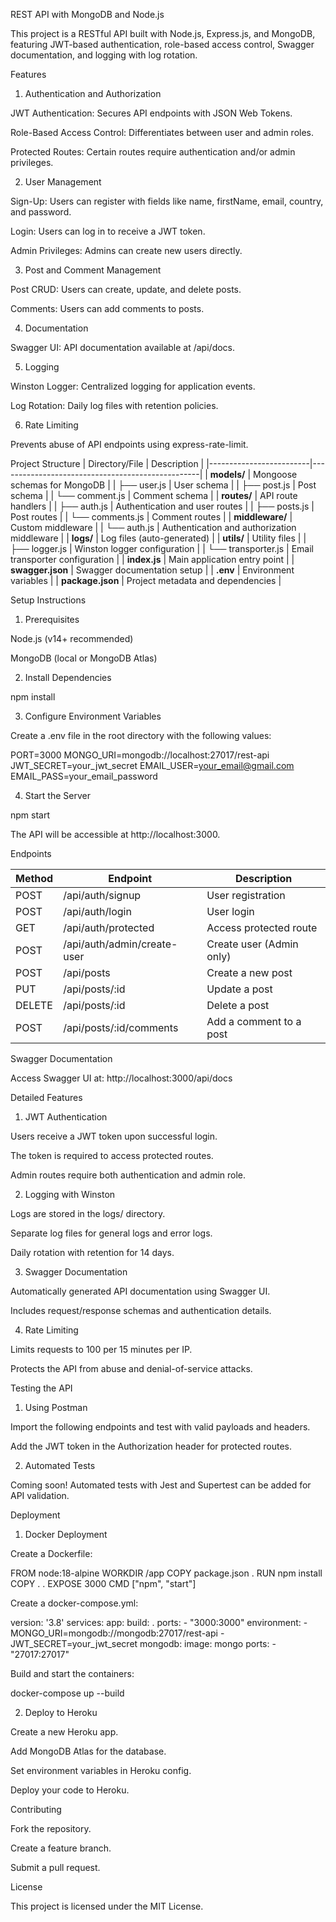 REST API with MongoDB and Node.js

This project is a RESTful API built with Node.js, Express.js, and MongoDB, featuring JWT-based authentication, role-based access control, Swagger documentation, and logging with log rotation.

Features

1. Authentication and Authorization

JWT Authentication: Secures API endpoints with JSON Web Tokens.

Role-Based Access Control: Differentiates between user and admin roles.

Protected Routes: Certain routes require authentication and/or admin privileges.

2. User Management

Sign-Up: Users can register with fields like name, firstName, email, country, and password.

Login: Users can log in to receive a JWT token.

Admin Privileges: Admins can create new users directly.

3. Post and Comment Management

Post CRUD: Users can create, update, and delete posts.

Comments: Users can add comments to posts.

4. Documentation

Swagger UI: API documentation available at /api/docs.

5. Logging 

Winston Logger: Centralized logging for application events.

Log Rotation: Daily log files with retention policies.

6. Rate Limiting

Prevents abuse of API endpoints using express-rate-limit.

Project Structure
| Directory/File          | Description                                      |
|-------------------------|--------------------------------------------------|
| **models/**             | Mongoose schemas for MongoDB                     |
| ├── user.js             | User schema                                      |
| ├── post.js             | Post schema                                      |
| └── comment.js          | Comment schema                                   |
| **routes/**             | API route handlers                               |
| ├── auth.js             | Authentication and user routes                   |
| ├── posts.js            | Post routes                                      |
| └── comments.js         | Comment routes                                   |
| **middleware/**         | Custom middleware                                |
| └── auth.js             | Authentication and authorization middleware      |
| **logs/**               | Log files (auto-generated)                       |
| **utils/**              | Utility files                                    |
| ├── logger.js           | Winston logger configuration                     |
| └── transporter.js      | Email transporter configuration                  |
| **index.js**              | Main application entry point                     |
| **swagger.json**        | Swagger documentation setup                      |
| **.env**                | Environment variables                            |
| **package.json**        | Project metadata and dependencies                |

Setup Instructions

1. Prerequisites

Node.js (v14+ recommended)

MongoDB (local or MongoDB Atlas)

2. Install Dependencies

npm install

3. Configure Environment Variables

Create a .env file in the root directory with the following values:

PORT=3000
MONGO_URI=mongodb://localhost:27017/rest-api
JWT_SECRET=your_jwt_secret
EMAIL_USER=your_email@gmail.com
EMAIL_PASS=your_email_password

4. Start the Server

npm start

The API will be accessible at http://localhost:3000.

Endpoints

| Method | Endpoint                      | Description             |
|--------|-------------------------------|-------------------------|
| POST   | /api/auth/signup              | User registration       |
| POST   | /api/auth/login               | User login              |
| GET    | /api/auth/protected           | Access protected route  |
| POST   | /api/auth/admin/create-user   | Create user (Admin only)|
| POST   | /api/posts                    | Create a new post       |
| PUT    | /api/posts/:id                | Update a post           |
| DELETE | /api/posts/:id                | Delete a post           |
| POST   | /api/posts/:id/comments       | Add a comment to a post |

Swagger Documentation

Access Swagger UI at: http://localhost:3000/api/docs

Detailed Features

1. JWT Authentication

Users receive a JWT token upon successful login.

The token is required to access protected routes.

Admin routes require both authentication and admin role.

2. Logging with Winston

Logs are stored in the logs/ directory.

Separate log files for general logs and error logs.

Daily rotation with retention for 14 days.

3. Swagger Documentation

Automatically generated API documentation using Swagger UI.

Includes request/response schemas and authentication details.

4. Rate Limiting

Limits requests to 100 per 15 minutes per IP.

Protects the API from abuse and denial-of-service attacks.

Testing the API

1. Using Postman

Import the following endpoints and test with valid payloads and headers.

Add the JWT token in the Authorization header for protected routes.

2. Automated Tests

Coming soon! Automated tests with Jest and Supertest can be added for API validation.

Deployment

1. Docker Deployment

Create a Dockerfile:

FROM node:18-alpine
WORKDIR /app
COPY package.json .
RUN npm install
COPY . .
EXPOSE 3000
CMD ["npm", "start"]

Create a docker-compose.yml:

version: '3.8'
services:
  app:
    build: .
    ports:
      - "3000:3000"
    environment:
      - MONGO_URI=mongodb://mongodb:27017/rest-api
      - JWT_SECRET=your_jwt_secret
  mongodb:
    image: mongo
    ports:
      - "27017:27017"

Build and start the containers:

docker-compose up --build

2. Deploy to Heroku

Create a new Heroku app.

Add MongoDB Atlas for the database.

Set environment variables in Heroku config.

Deploy your code to Heroku.

Contributing

Fork the repository.

Create a feature branch.

Submit a pull request.

License

This project is licensed under the MIT License.

